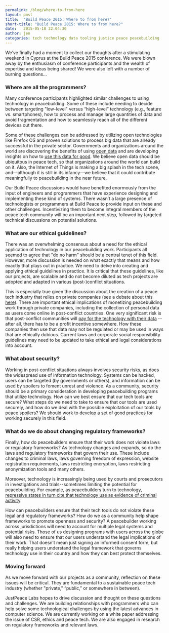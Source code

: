 ```yaml
---
permalink: /blog/where-to-from-here
layout: post
title:  "Build Peace 2015: Where to from here?"
short-title: "Build Peace 2015: Where to from here?"
date:   2015-05-18 22:04:30
author: jen
categories: tech technology data tooling justice peace peacebuilding
---
```


We’ve finally had a moment to collect our thoughts after a stimulating weekend
in Cyprus at the Build Peace 2015 conference. <!--more-->We were blown away by the
enthusiasm of conference participants and the wealth of expertise and ideas
being shared! We were also left with a number of burning questions...

### Where are all the programmers?

Many conference participants highlighted similar challenges to using technology
in peacebuilding. Some of these include needing to decide between targeting
"low-level" versus “high-level” technology (e.g., feature vs. smartphones), how
to process and manage large quantities of data and avoid fragmentation and how
to seamlessly reach all of the different devices out there.

Some of these challenges can be addressed by utilizing open technologies like
Firefox OS and proven solutions to process big data that are already successful
in the private sector. Governments and organizations around the world are
discovering the benefits of using [open
data](https://en.wikipedia.org/wiki/Open_data) and are developing insights on
how to
[us](http://www.google.com/url?q=http%3A%2F%2Fwww.wired.com%2F2014%2F08%2Fdat%2F&sa=D&sntz=1&usg=AFQjCNHGrbU67MaEh5o2Y2P3NHSbRdcCwg)[e](http://www.wired.com/2014/08/dat/)[
this data for
good](http://www.google.com/url?q=http%3A%2F%2Fwww.wired.com%2F2014%2F08%2Fdat%2F&sa=D&sntz=1&usg=AFQjCNHGrbU67MaEh5o2Y2P3NHSbRdcCwg).
We believe open data should be ubiquitous in peace tech, so that organizations
around the world can build on it. Also, the Internet of Things is making a big
splash in the tech scene, and—although it is still in its infancy—we believe
that it could contribute meaningfully to peacebuilding in the near future.

Our Build Peace discussions would have benefited enormously from the input of
engineers and programmers that have experience designing and implementing these
kind of systems. There wasn’t a large presence of technologists or programmers
at Build Peace to provide input on these and other challenges. Incentivizing
them to become integral members of the peace tech community will be an
important next step, followed by targeted technical discussions on potential
solutions.

### What are our ethical guidelines?

There was an overwhelming consensus about a need for the ethical application of
technology in our peacebuilding work. Participants all seemed to agree that "do
no harm" should be a central tenet of this field. However, more discussion is
needed on what exactly that means and how exactly that plays out in practice.
We need to delve into creating and applying ethical guidelines in practice. It
is critical that these guidelines, like our projects, are scalable and do not
become diluted as tech projects are adopted and adapted in various
(post-)conflict situations.

This is especially true given the discussion about the creation of a peace tech
industry that relies on private companies (see a debate about this
[here](http://letthemtalk.org/2015/05/08/peacetech-industry/)). There are
important ethical implications of monetizing peacebuilding work through private
companies, including the collection of personal data as users come online in
post-conflict countries. One very significant risk is that post-conflict
communities will [pay for the technology with their
data](http://www.theguardian.com/commentisfree/2015/apr/26/facebook-isnt-charity-poor-pay-by-surrending-their-data)
-- after all, there has to be a profit incentive somewhere. How these companies
then use that data may not be regulated or may be used in ways that are
ethically dubious. Current laws and corporate social responsibility guidelines
may need to be updated to take ethical and legal considerations into account.

### What about security?

Working in post-conflict situations always involves security risks, as does the
widespread use of information technology. Systems can be hacked, users can be
targeted (by governments or others), and information can be used by spoilers to
foment unrest and violence. As a community, security should be a primary
consideration in developing peacebuilding programs that utilize technology. How
can we best ensure that our tech tools are secure? What steps do we need to
take to ensure that our tools are used securely, and how do we deal with the
possible exploitation of our tools by peace spoilers? We should work to develop
a set of good practices for working securely in this field.

### What do we do about changing regulatory frameworks?

Finally, how do peacebuilders ensure that their work does not violate laws or
regulatory frameworks? As technology changes and expands, so do the laws and
regulatory frameworks that govern their use. These include changes to criminal
laws, laws governing freedom of expression, website registration requirements,
laws restricting encryption, laws restricting anonymization tools and many
others.

Moreover, technology is increasingly being used by courts and prosecutors in
investigations and trials--sometimes limiting the potential for peacebuilding.
For example, as peacebuilders turn to technology, [repressive states in turn
cite that technology use as evidence of criminal
activity](http://buildingpeaceforum.com/2015/03/the-risks-of-speaking-out-online/).

How can peacebuilders ensure that their tech tools do not violate these legal
and regulatory frameworks? How do we as a community help shape frameworks to
promote openness and security? A peacebuilder working across jurisdictions will
need to account for multiple legal systems and potential risks. Those of us
designing programs with users across the globe will also need to ensure that
our users understand the legal implications of their work. That doesn’t mean
just signing an informed consent form, but really helping users understand the
legal framework that governs technology use in their country and how they can
best protect themselves.

### Moving forward

As we move forward with our projects as a community, reflection on these issues
will be critical. They are fundamental to a sustainable peace tech industry
(whether "private," “public,” or somewhere in between).

JustPeace Labs hopes to drive discussion and thought on these questions and
challenges. We are building relationships with programmers who can help solve
some technological challenges by using the latest advances in computer science.
We are currently working on a white paper addressing the issue of CSR, ethics
and peace tech. We are also engaged in research on regulatory frameworks and
relevant laws.

